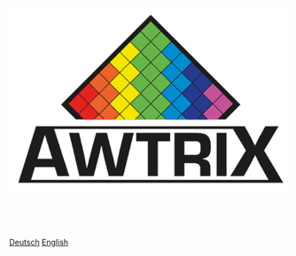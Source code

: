 ![Pic](logo.png)
<p style="text-align: center;">


</br></br></br>
<div class="buttons">
  <a href="#/de-de/README"><span>Deutsch</span></a>
  <a href="#/en-en/README"><span>English</span></a>
</div>



